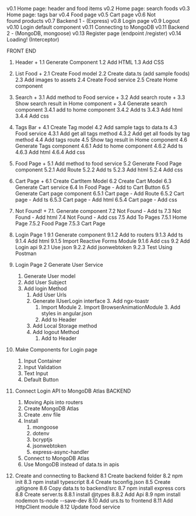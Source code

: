 v0.1 Home page: header and food items
v0.2 Home page: search foods
v0.3 Home page: tags bar
v0.4 Food page
v0.5 Cart page
v0.6 Not found products
v0.7 Backend 1 - (Express)
v0.8 Login page
v0.9 Logout
v0.10 Login default component
v0.11 Connecting to MongoDB
v0.11 Backend 2 - (MongoDB, mongoose)
v0.13 Register page (endpoint /register)
v0.14 Loading! (Interceptor)

FRONT END

1. Header +
   1.1 Generate Component
   1.2 Add HTML
   1.3 Add CSS
2. List Food +
   2.1 Create Food model
   2.2 Create data.ts (add sample foods)
   2.3 Add images to assets
   2.4 Create Food service
   2.5 Create Home component
3. Search +
   3.1 Add method to Food service +
   3.2 Add search route +
   3.3 Show search result in Home component +
   3.4 Generate search component
   3.4.1 add to home component
   3.4.2 Add ts
   3.4.3 Add html
   3.4.4 Add css
4. Tags Bar +
   4.1 Create Tag model
   4.2 Add sample tags to data.ts
   4.3 Food service
   4.3.1 Add get all tags method
   4.3.2 Add get all foods by tag method
   4.4 Add tags route
   4.5 Show tag result in Home component
   4.6 Generate Tags component
   4.6.1 Add to home component
   4.6.2 Add ts
   4.6.3 Add html
   4.6.4 Add css
5. Food Page +
   5.1 Add method to food service
   5.2 Generate Food Page component
   5.2.1 Add Route
   5.2.2 Add ts
   5.2.3 Add html
   5.2.4 Add css
6. Cart Page +
   6.1 Create CartItem Model
   6.2 Create Cart Model
   6.3 Generate Cart service
   6.4 In Food Page - Add to Cart Button
   6.5 Generate Cart page component
   6.5.1 Cart page - Add Route
   6.5.2 Cart page - Add ts
   6.5.3 Cart page - Add html
   6.5.4 Cart page - Add css
7. Not Found! +
   7.1. Generate component
   7.2 Not Found - Add ts
   7.3 Not Found - Add html
   7.4 Not Found - Add css
   7.5 Add To Pages
   7.5.1 Home Page
   7.5.2 Food Page
   7.5.3 Cart Page
8. Login Page 1
   9.1 Generate component
   9.1.2 Add to routers
   9.1.3 Add ts
   9.1.4 Add html
   9.1.5 Import Reactive Forms Module
   9.1.6 Add css
   9.2 Add Login api
   9.2.1 Use json
   9.2.2 Add jsonwebtoken
   9.2.3 Test Using Postman
9. Login Page 2 Generate User Service
   1. Generate User model
   2. Add User Subject
   3. Add login Method
      1. Add User Urls
      2. Generate IUserLogin interface 3. Add ngx-toastr
         1. Import Module 2. Import BrowserAnimationModule 3. Add styles in angular.json
         2. Add to Header
      3. Add Local Storage method
      4. Add logout Method
         1. Add to Header
10. Make Components for Login page

    1. Input Container
    2. Input Validation
    3. Text Input
    4. Default Button

11. Connect Login API to MongoDB Atlas BACKEND

    1. Moving Apis into routers
    2. Create MongoDB Atlas
    3. Create .env file
    4. Install
       1. mongoose
       2. dotenv
       3. bcryptjs
       4. jsonwebtoken
       5. express-async-handler
    5. Connect to MongoDB Atlas
    6. Use MongoDB instead of data.ts in apis

12. Create and connecting to Backend
    8.1 Create backend folder
    8.2 npm init
    8.3 npm install typescript
    8.4 Create tsconfig.json
    8.5 Create .gitignore
    8.6 Copy data.ts to backend/src
    8.7 npm install express cors
    8.8 Create server.ts
    8.8.1 install @types
    8.8.2 Add Api
    8.9 npm install nodemon ts-node --save-dev
    8.10 Add urs.ts to frontend
    8.11 Add HttpClient module
    8.12 Update food service
